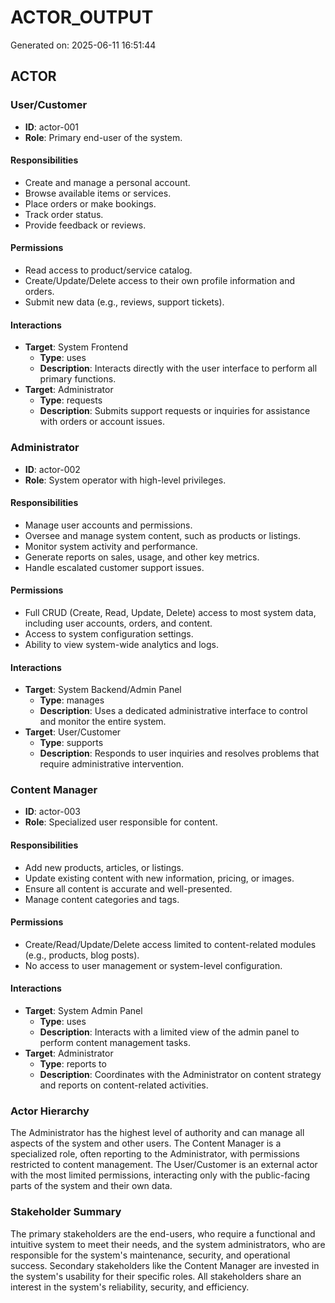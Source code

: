 # ACTOR_OUTPUT

Generated on: 2025-06-11 16:51:44

## ACTOR

### User/Customer

- **ID**: actor-001
- **Role**: Primary end-user of the system.

#### Responsibilities

- Create and manage a personal account.
- Browse available items or services.
- Place orders or make bookings.
- Track order status.
- Provide feedback or reviews.

#### Permissions

- Read access to product/service catalog.
- Create/Update/Delete access to their own profile information and orders.
- Submit new data (e.g., reviews, support tickets).

#### Interactions

- **Target**: System Frontend
  - **Type**: uses
  - **Description**: Interacts directly with the user interface to perform all primary functions.
- **Target**: Administrator
  - **Type**: requests
  - **Description**: Submits support requests or inquiries for assistance with orders or account issues.

### Administrator

- **ID**: actor-002
- **Role**: System operator with high-level privileges.

#### Responsibilities

- Manage user accounts and permissions.
- Oversee and manage system content, such as products or listings.
- Monitor system activity and performance.
- Generate reports on sales, usage, and other key metrics.
- Handle escalated customer support issues.

#### Permissions

- Full CRUD (Create, Read, Update, Delete) access to most system data, including user accounts, orders, and content.
- Access to system configuration settings.
- Ability to view system-wide analytics and logs.

#### Interactions

- **Target**: System Backend/Admin Panel
  - **Type**: manages
  - **Description**: Uses a dedicated administrative interface to control and monitor the entire system.
- **Target**: User/Customer
  - **Type**: supports
  - **Description**: Responds to user inquiries and resolves problems that require administrative intervention.

### Content Manager

- **ID**: actor-003
- **Role**: Specialized user responsible for content.

#### Responsibilities

- Add new products, articles, or listings.
- Update existing content with new information, pricing, or images.
- Ensure all content is accurate and well-presented.
- Manage content categories and tags.

#### Permissions

- Create/Read/Update/Delete access limited to content-related modules (e.g., products, blog posts).
- No access to user management or system-level configuration.

#### Interactions

- **Target**: System Admin Panel
  - **Type**: uses
  - **Description**: Interacts with a limited view of the admin panel to perform content management tasks.
- **Target**: Administrator
  - **Type**: reports to
  - **Description**: Coordinates with the Administrator on content strategy and reports on content-related activities.

### Actor Hierarchy

The Administrator has the highest level of authority and can manage all aspects of the system and other users. The Content Manager is a specialized role, often reporting to the Administrator, with permissions restricted to content management. The User/Customer is an external actor with the most limited permissions, interacting only with the public-facing parts of the system and their own data.

### Stakeholder Summary

The primary stakeholders are the end-users, who require a functional and intuitive system to meet their needs, and the system administrators, who are responsible for the system's maintenance, security, and operational success. Secondary stakeholders like the Content Manager are invested in the system's usability for their specific roles. All stakeholders share an interest in the system's reliability, security, and efficiency.

